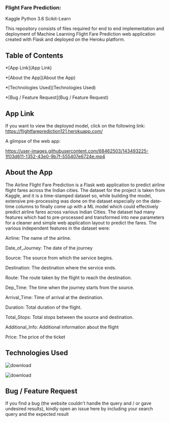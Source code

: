 ### Flight Fare Prediction:
Kaggle Python 3.6 Scikit-Learn

This repository consists of files required for end to end implementation and deployment of Machine Learning Flight Fare Prediction web application created with Flask and deployed on the Heroku platform.

## Table of Contents

*[App Link](App Link)

*[About the App](About the App)

*[Technologies Used](Technologies Used)

*[Bug / Feature Request](Bug / Feature Request)



## App Link
If you want to view the deployed model, click on the following link:
https://flightfareprediction121.herokuapp.com/

A glimpse of the web app:

https://user-images.githubusercontent.com/68462503/143493225-1f03d611-1352-43e0-9b7f-555407e6724e.mp4




## About the App

The Airline Flight Fare Prediction is a Flask web application to predict airline flight fares across the Indian cities. The dataset for the project is taken from Kaggle, and it is a time-stamped dataset so, while building the model, extensive pre-processing was done on the dataset especially on the date-time columns to finally come up with a ML model which could effectively predict airline fares across various Indian Cities. The dataset had many features which had to pre-processed and transformed into new parameters for a cleaner and simple web application layout to predict the fares. The various independent features in the dataset were:

Airline: The name of the airline.

Date_of_Journey: The date of the journey

Source: The source from which the service begins.

Destination: The destination where the service ends.

Route: The route taken by the flight to reach the destination.

Dep_Time: The time when the journey starts from the source.

Arrival_Time: Time of arrival at the destination.

Duration: Total duration of the flight.

Total_Stops: Total stops between the source and destination.

Additional_Info: Additional information about the flight

Price: The price of the ticket

## Technologies Used

![download](https://user-images.githubusercontent.com/68462503/143494955-9d978850-823c-487f-846d-f266d05816e0.jpg)

![download](https://user-images.githubusercontent.com/68462503/143494998-4540c233-7a71-4dd7-a0f5-f2901a2b1249.png)


## Bug / Feature Request
If you find a bug (the website couldn't handle the query and / or gave undesired results), kindly open an issue here by including your search query and the expected result
